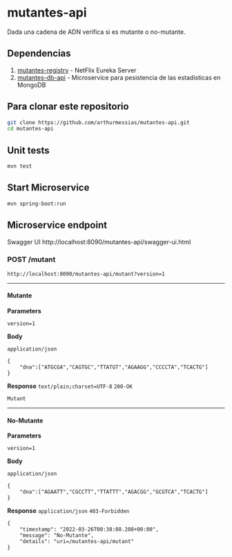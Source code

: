 # mutantes-api

Dada una cadena de ADN verifica si es mutante o no-mutante.

## Dependencias
1. [mutantes-registry](https://github.com/arthurmessias/mutantes-registry) - NetFlix Eureka Server
2. [mutantes-db-api](https://github.com/arthurmessias/mutantes-db-api) - Microservice para pesistencia de las estadisticas en MongoDB

## Para clonar este repositorio
```bash
git clone https://github.com/arthurmessias/mutantes-api.git
cd mutantes-api
```

## Unit tests
```bash
mvn test
```
## Start Microservice
```bash
mvn spring-boot:run
```

## Microservice endpoint
Swagger UI http://localhost:8090/mutantes-api/swagger-ui.html

### POST /mutant
```
http://localhost:8090/mutantes-api/mutant?version=1
```
___
#### Mutante
**Parameters**

`version=1`

**Body**

`application/json`
```
{
    "dna":["ATGCGA","CAGTGC","TTATGT","AGAAGG","CCCCTA","TCACTG"]
}
```

**Response**
`text/plain;charset=UTF-8` `200-OK`
```
Mutant
```
___

#### No-Mutante
**Parameters**

`version=1`

**Body**

`application/json`
```
{
    "dna":["AGAATT","CGCCTT","TTATTT","AGACGG","GCGTCA","TCACTG"]
}
```

**Response**
`application/json` `403-Forbidden`
```
{
    "timestamp": "2022-03-26T00:38:08.208+00:00",
    "message": "No-Mutante",
    "details": "uri=/mutantes-api/mutant"
}
```

